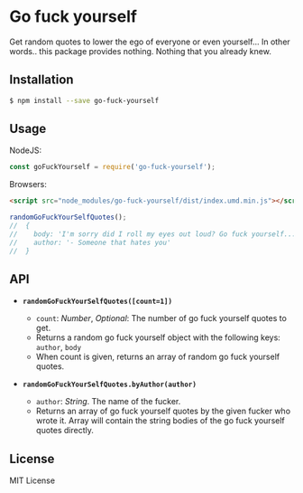 # Go fuck yourself

Get random quotes to lower the ego of everyone or even yourself... In other words.. this package provides nothing. Nothing that you already knew.

## Installation

```bash
$ npm install --save go-fuck-yourself
```

## Usage

NodeJS:

```js
const goFuckYourself = require('go-fuck-yourself');
```

Browsers:

```html
<script src="node_modules/go-fuck-yourself/dist/index.umd.min.js"></script>
```

```js
randomGoFuckYourSelfQuotes();
//  {
//    body: 'I'm sorry did I roll my eyes out loud? Go fuck yourself...',
//    author: '- Someone that hates you'
//  }
```

## API

- **`randomGoFuckYourSelfQuotes([count=1])`**
  - `count`: _Number_, _Optional_: The number of go fuck yourself quotes to get.
  - Returns a random go fuck yourself object with the following keys: `author`, `body`
  - When count is given, returns an array of random go fuck yourself quotes.

- **`randomGoFuckYourSelfQuotes.byAuthor(author)`**
  - `author`: _String_. The name of the fucker.
  - Returns an array of go fuck yourself quotes by the given fucker who wrote it. Array will contain the string bodies of the go fuck yourself quotes directly.

## License

MIT License
